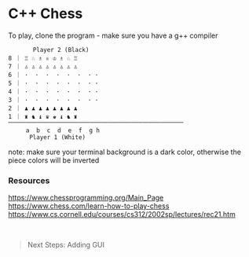 # C++ Chess

To play, clone the program - make sure you have a g++ compiler
 <!--Play the command-line version of the game  [here on Replit](https://replit.com/@kjsbot/c-pp-hess)! <!--Or clone the program (make sure you have a g++ compiler) -->
```
       Player 2 (Black)
8 ｜ ♖ ♘ ♗ ♕ ♔ ♗ ♘ ♖
7 ｜ ♙ ♙ ♙ ♙ ♙ ♙ ♙ ♙
6 ｜ ·  ·  ·  ·  ·  ·  · ·
5 ｜ ·  ·  ·  ·  ·  ·  · ·
4 ｜ ·  ·  ·  ·  ·  ·  · ·
3 ｜ ·  ·  ·  ·  ·  ·  · ·
2 ｜ ♟ ♟ ♟ ♟ ♟ ♟ ♟ ♟
1 ｜ ♜ ♞ ♝ ♛ ♚ ♝ ♞ ♜
⎻⎻⎻⎻⎻⎻⎻⎻⎻⎻⎻⎻⎻⎻⎻⎻⎻⎻⎻⎻⎻⎻⎻⎻⎻⎻⎻⎻⎻⎻
     a  b  c  d  e  f  g h
      Player 1 (White)
```
note: make sure your terminal background is a dark color, otherwise the piece colors will be inverted
<!--
## Game
When you start the game, you have the option to choose between playing another player or playing against the computer. 

If you choose computer, you'll be asked to choose between playing as white or black, and what depth (diffculty) you want the AI to search.

You can make any (legal) move, including en passent, pawn promotion, castling, and more.


## Chess Bot
### Overview
The chess bot uses a Minimax algorithm and Alpha–beta pruning. It has various levels of diffculty ranging from easy to hard.
 -->

### Resources
https://www.chessprogramming.org/Main_Page <br>
https://www.chess.com/learn-how-to-play-chess <br>
https://www.cs.cornell.edu/courses/cs312/2002sp/lectures/rec21.htm

<br/>

> Next Steps: Adding GUI 
